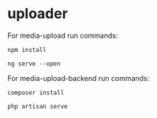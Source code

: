 # uploader

For media-upload run commands:
```
npm install

ng serve --open
```

For media-upload-backend run commands:
```
composer install

php artisan serve
```
